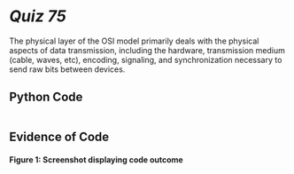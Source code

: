 # *Quiz 75* #
The physical layer of the OSI model primarily deals with the physical aspects of data transmission, including the hardware, transmission medium (cable, waves, etc), encoding, signaling, and synchronization necessary to send raw bits between devices.

## Python Code
```.py


```

## Evidence of Code

#### Figure 1: Screenshot displaying code outcome
